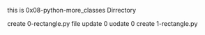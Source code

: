 this is 0x08-python-more_classes Dirrectory

create 0-rectangle.py file
update 0
uodate 0
create 1-rectangle.py
